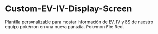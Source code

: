 # Custom-EV-IV-Display-Screen
 Plantilla personalizable para mostar información de EV, IV y BS de nuestro equipo pokémon en una nueva pantalla. Pokémon Fire Red.

